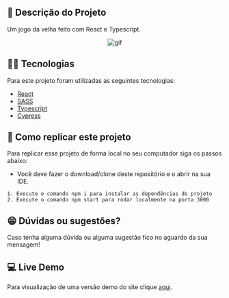 ## :ledger: Descrição do Projeto

Um jogo da velha feito com React e Typescript.

<p align="center">
<img alt="gif" src="https://media1.giphy.com/media/LjXssy6NPBPgti7glw/giphy.gif?cid=790b76119fa652ed8619e48593bbc4eef0c2f081a59c44bb&rid=giphy.gif&ct=g" />
</p>

## :man_technologist: Tecnologias

Para este projeto foram utilizadas as seguintes tecnologias:

- [React](https://pt-br.reactjs.org/)
- [SASS](https://sass-lang.com/)
- [Typescript](https://www.typescriptlang.org/)
- [Cypress](https://www.cypress.io/)

## :dvd: Como replicar este projeto

Para replicar esse projeto de forma local no seu computador siga os passos abaixo:

- Você deve fazer o download/clone deste repositório e o abrir na sua IDE.

```
1. Execute o comando npm i para instalar as dependências do projeto
2. Execute o comando npm start para rodar localmente na porta 3000
```

## :grin: Dúvidas ou sugestões?

Caso tenha alguma dúvida ou alguma sugestão fico no aguardo da sua mensagem!

## :computer: Live Demo

Para visualização de uma versão demo do site clique [aqui](https://rodhenr.github.io/Jogo-da-Velha/).


